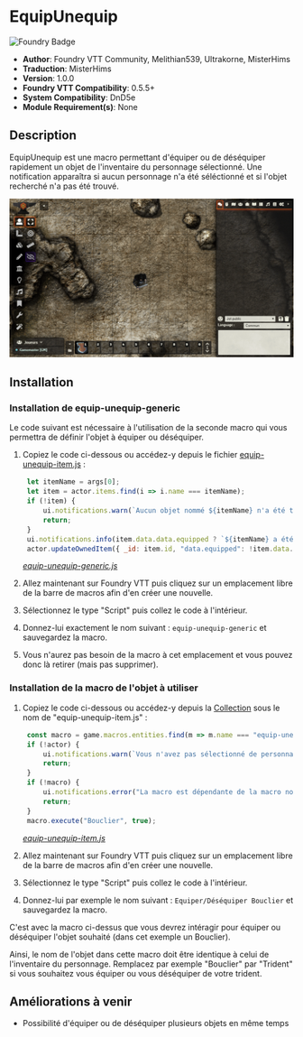 # EquipUnequip

![Foundry Badge](https://img.shields.io/badge/Foundry-v0.5.5-informational)

* **Author**: Foundry VTT Community, Melithian539, Ultrakorne, MisterHims
* **Traduction**: MisterHims
* **Version**: 1.0.0
* **Foundry VTT Compatibility**: 0.5.5+
* **System Compatibility**: DnD5e
* **Module Requirement(s)**: None

## Description

EquipUnequip est une macro permettant d'équiper ou de déséquiper rapidement un objet de l'inventaire du personnage sélectionné. Une notification apparaîtra si aucun personnage n'a été séléctionné et si l'objet recherché n'a pas été trouvé.

![EquipUnequip-Demonstration](https://github.com/MisterHims/FoundryVTT/blob/master/ScriptMacros/EquipUnequip/images/dem-fr-01.gif)

## Installation

### Installation de equip-unequip-generic

Le code suivant est nécessaire à l'utilisation de la seconde macro qui vous permettra de définir l'objet à équiper ou déséquiper.

1. Copiez le code ci-dessous ou accédez-y depuis le fichier [equip-unequip-item.js](https://github.com/MisterHims/FoundryVTT/blob/master/ScriptMacros/EquipUnequip/FR/Macros/equip-unequip-generic.js) :

   ```javascript
    let itemName = args[0];
    let item = actor.items.find(i => i.name === itemName);
    if (!item) {
        ui.notifications.warn(`Aucun objet nommé ${itemName} n'a été trouvé`);
        return;
    }
    ui.notifications.info(item.data.data.equipped ? `${itemName} a été équippé` : `${itemName} a été déséquipée`);
    actor.updateOwnedItem({ _id: item.id, "data.equipped": !item.data.data.equipped });
   ```

   *[equip-unequip-generic.js](https://github.com/MisterHims/FoundryVTT/blob/master/ScriptMacros/EquipUnequip/FR/Macros/equip-unequip-generic.js)*

2. Allez maintenant sur Foundry VTT puis cliquez sur un emplacement libre de la barre de macros afin d'en créer une nouvelle.

3. Sélectionnez le type "Script" puis collez le code à l'intérieur.

4. Donnez-lui exactement le nom suivant : ``` equip-unequip-generic ``` et sauvegardez la macro.

5. Vous n'aurez pas besoin de la macro à cet emplacement et vous pouvez donc là retirer (mais pas supprimer).

### Installation de la macro de l'objet à utiliser

1. Copiez le code ci-dessous ou accédez-y depuis la [Collection](https://github.com/MisterHims/FoundryVTT/blob/master/ScriptMacros/EquipUnequip/FR/Macros/equip-unequip-item.js) sous le nom de "equip-unequip-item.js" :

   ```javascript
    const macro = game.macros.entities.find(m => m.name === "equip-unequip-generic");
    if (!actor) {
        ui.notifications.warn(`Vous n'avez pas sélectionné de personnage !`);
        return;
    }
    if (!macro) {
        ui.notifications.error("La macro est dépendante de la macro nommée 'equip-unequip-generic' qui n'a pas été trouvée.");
        return;
    }
    macro.execute("Bouclier", true);
   ```

   *[equip-unequip-item.js](https://github.com/MisterHims/FoundryVTT/blob/master/ScriptMacros/EquipUnequip/FR/Macros/equip-unequip-item.js)*

2. Allez maintenant sur Foundry VTT puis cliquez sur un emplacement libre de la barre de macros afin d'en créer une nouvelle.

3. Sélectionnez le type "Script" puis collez le code à l'intérieur.

4. Donnez-lui par exemple le nom suivant : ``` Equiper/Déséquiper Bouclier ``` et sauvegardez la macro.

C'est avec la macro ci-dessus que vous devrez intéragir pour équiper ou déséquiper l'objet souhaité (dans cet exemple un Bouclier).

Ainsi, le nom de l'objet dans cette macro doit être identique à celui de l'inventaire du personnage. Remplacez par exemple "Bouclier" par "Trident" si vous souhaitez vous équiper ou vous déséquiper de votre trident.

## Améliorations à venir

* Possibilité d'équiper ou de déséquiper plusieurs objets en même temps
